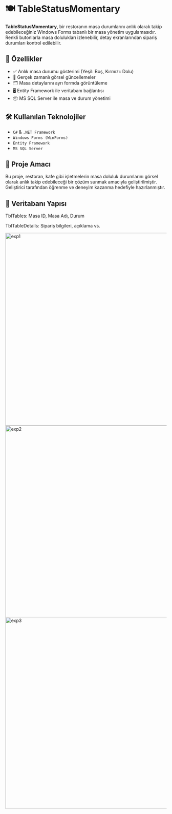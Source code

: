 # 🍽️ TableStatusMomentary

**TableStatusMomentary**, bir restoranın masa durumlarını anlık olarak takip edebileceğiniz Windows Forms tabanlı bir masa yönetim uygulamasıdır. Renkli butonlarla masa dolulukları izlenebilir, detay ekranlarından sipariş durumları kontrol edilebilir.

## 🧩 Özellikler

- ✅ Anlık masa durumu gösterimi (Yeşil: Boş, Kırmızı: Dolu)
- 🔄 Gerçek zamanlı görsel güncellemeler
- 🗂️ Masa detaylarını ayrı formda görüntüleme
- 🖥️ Entity Framework ile veritabanı bağlantısı
- 📦 MS SQL Server ile masa ve durum yönetimi

## 🛠️ Kullanılan Teknolojiler

- `C#` & `.NET Framework`
- `Windows Forms (WinForms)`
- `Entity Framework`
- `MS SQL Server`

## 🧠 Proje Amacı
Bu proje, restoran, kafe gibi işletmelerin masa doluluk durumlarını görsel olarak anlık takip edebileceği bir çözüm sunmak amacıyla geliştirilmiştir. Geliştirici tarafından öğrenme ve deneyim kazanma hedefiyle hazırlanmıştır.

## 📁 Veritabanı Yapısı

TblTables: Masa ID, Masa Adı, Durum

TblTableDetails: Sipariş bilgileri, açıklama vs.

<img width="1227" height="602" alt="exp1" src="https://github.com/user-attachments/assets/b351871f-f885-4cc5-96d5-b249ef429381" />

<img width="1228" height="598" alt="exp2" src="https://github.com/user-attachments/assets/5dd613d7-fea7-42db-9566-8e702057e16b" />

<img width="1225" height="599" alt="exp3" src="https://github.com/user-attachments/assets/8476a13e-9bfa-450f-99e7-33139c475b7f" />
